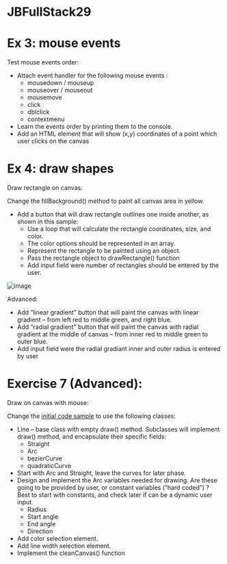 # JBFullStack29

# Ex 3: mouse events

Test mouse events order:

- Attach event handler for the following mouse events :
  - mousedown / mouseup 
  - mouseover / mouseout
  - mousemove
  - click
  - dblclick
  - contextmenu
- Learn the events order by printing them to the console.
- Add an HTML element that will show (x,y) coordinates of a point which user clicks on the canvas

# Ex 4: draw shapes

Draw rectangle on canvas:

Change the fillBackground() method to paint all canvas area in yellow.

- Add a button that will draw rectangle outlines one inside another, as shown in this sample:
  - Use a loop that will calculate the rectangle coordinates, size, and color. 
  - The color options should be represented in an array.
  - Represent the rectangle to be painted using an object.
  - Pass the rectangle object to drawRectangle() function
  - Add input field were number of rectangles should be entered by the user.
  
  
![image](https://user-images.githubusercontent.com/12232897/146805665-ec904b2e-e0e0-4f41-adab-22304287f975.png)

Advanced: 

- Add “linear gradient” button that will paint the canvas with linear gradient – from left red to middle green, and right blue.
- Add “radial gradient” button that will paint the canvas with radial gradient at the middle of canvas – from inner red to middle green to outer blue. 
- Add input field were the radial gradiant inner and outer radius is entered by user


# Exercise 7 (Advanced):

Draw on canvas with mouse:

Change the [initial code sample](canvas_draw_with_mouse.html) to use the following classes:
- Line – base class with empty draw() method. Subclasses will implement draw() method, and encapsulate their specific fields:
  - Straight
  - Arc
  - bezierCurve
  - quadraticCurve
- Start with Arc and Straight, leave the curves for later phase.
- Design and implement the Arc variables needed for drawing. Are these going to be provided by user, or constant variables (“hard coded”) ? Best to start with constants, and check later if can be a dynamic user input.
  - Radius
  - Start angle
  - End angle
  - Direction
- Add color selection element.
- Add line width selection element.
- Implement the cleanCanvas() function
